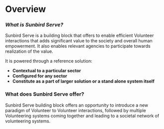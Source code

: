 # Overview

### _What is Sunbird Serve?_

Sunbird Serve is a building block that offers to enable efficient Volunteer interactions that adds significant value to the society and overall human empowerment. It also enables relevant agencies to participate towards realization of the value.&#x20;

&#x20;It is powered through a reference solution:&#x20;

* **Contextual to a particular sector**
* **Configured for any sector**
* **Constitute as a part of  larger solution or a stand alone system itself**

### What does Sunbird Serve offer?

Sunbird Serve building block offers an opportunity to introduce a new paradigm of Volunteer to Volunteer interactions, followed by multiple Volunteering systems coming together and leading to a societal network of volunteering systems.


